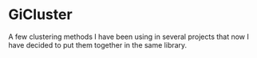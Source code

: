 # GiCluster
A few clustering methods I have been using in several projects that now I have decided to put them together in the same library.
